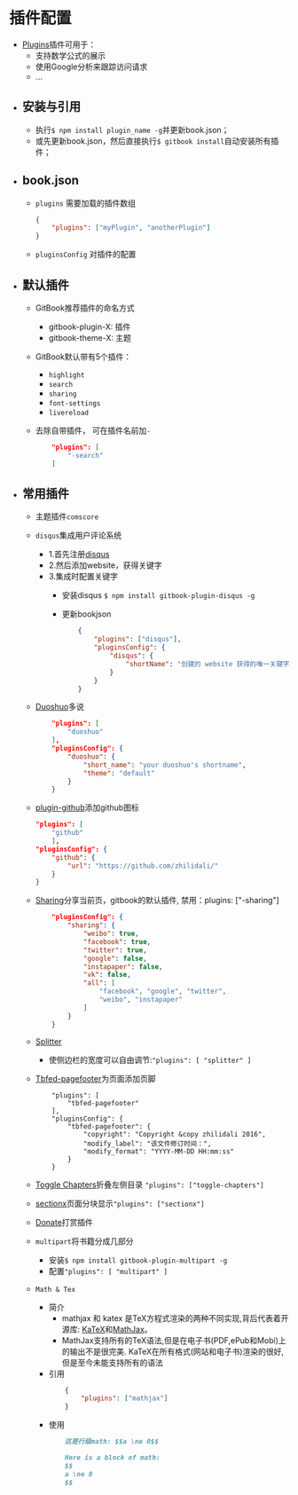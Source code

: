 # 插件配置


* [Plugins](https://plugins.gitbook.com/)插件可用于：
	* 支持数学公式的展示
	* 使用Google分析来跟踪访问请求
	* ...

+ ## 安装与引用
	* 执行`$ npm install plugin_name -g`并更新book.json；
	* 或先更新book.json，然后直接执行`$ gitbook install`自动安装所有插件；

+ ## book.json
	* `plugins` 需要加载的插件数组
		```json
		{
			"plugins": ["myPlugin", "anotherPlugin"]
		}
		```
	* `pluginsConfig` 对插件的配置

+ ## 默认插件

	* GitBook推荐插件的命名方式
		* gitbook-plugin-X: 插件
	    * gitbook-theme-X: 主题
	* GitBook默认带有5个插件：
		*	`highlight`
		*	`search`
		*	`sharing`
		*	`font-settings`
		*	`livereload`
	* 去除自带插件， 可在插件名前加`-`

		```json
			"plugins": [
				"-search"
			]
		```

+ ## 常用插件
	* 主题插件`comscore`
	* `disqus`集成用户评论系统
		* 1.首先注册[disqus](https://disqus.com)
		* 2.然后添加website，获得关键字
		* 3.集成时配置关键字
			* 安装disqus `$ npm install gitbook-plugin-disqus -g`
			* 更新bookjson

				```json
					{
					    "plugins": ["disqus"],
					    "pluginsConfig": {
					        "disqus": {
					            "shortName": "创建的 website 获得的唯一关键字"
					        }
					    }
					}
				```

	* [Duoshuo](https://plugins.gitbook.com/plugin/duoshuo)多说

		```json
			"plugins": [
				"duoshuo"
			],
			"pluginsConfig": {
				"duoshuo": {
					"short_name": "your duoshuo's shortname",
					"theme": "default"
				}
			}
		```

	* [plugin-github](https://plugins.gitbook.com/plugin/github)添加github图标

		```json
		"plugins": [
			"github"
			],
		"pluginsConfig": {
			"github": {
				"url": "https://github.com/zhilidali/"
			}
		}
		```

	* [Sharing]()分享当前页，gitbook的默认插件, 禁用：plugins: ["-sharing"]

		```json
			"pluginsConfig": {
				"sharing": {
					"weibo": true,
					"facebook": true,
					"twitter": true,
					"google": false,
					"instapaper": false,
					"vk": false,
					"all": [
						"facebook", "google", "twitter",
						"weibo", "instapaper"
					]
				}
			}
		```

	* [Splitter](https://plugins.gitbook.com/plugin/splitter)
		* 使侧边栏的宽度可以自由调节:`"plugins": [ "splitter" ]`

	* [Tbfed-pagefooter](https://plugins.gitbook.com/plugin/tbfed-pagefooter)为页面添加页脚

		```
			"plugins": [
				"tbfed-pagefooter"
			],
			"pluginsConfig": {
				"tbfed-pagefooter": {
					"copyright": "Copyright &copy zhilidali 2016",
					"modify_label": "该文件修订时间：",
					"modify_format": "YYYY-MM-DD HH:mm:ss"
				}
			}
		```

	* [Toggle Chapters](https://plugins.gitbook.com/plugin/toggle-chapters)折叠左侧目录 `"plugins": ["toggle-chapters"]`

	* [sectionx](https://plugins.gitbook.com/plugin/sectionx)页面分块显示`"plugins": ["sectionx"]`

	* [Donate](https://plugins.gitbook.com/plugin/donate)打赏插件

	* `multipart`将书籍分成几部分
		* 安装`$ npm install gitbook-plugin-multipart -g`
		* 配置`"plugins": [ "multipart" ]`
	* `Math & Tex`
		* 简介
			* mathjax 和 katex 是TeX方程式渲染的两种不同实现,背后代表着开源库: [KaTeX](https://github.com/Khan/KaTeX)和[MathJax](https://www.mathjax.org)。
			* MathJax支持所有的TeX语法,但是在电子书(PDF,ePub和Mobi)上的输出不是很完美. KaTeX在所有格式(网站和电子书)渲染的很好,但是至今未能支持所有的语法
		* 引用
			```json
				{
					"plugins": ["mathjax"]
				}
			```
		* 使用
			```md
				这是行级math: $$a \ne 0$$
			```
			```md
				Here is a block of math:
				$$
				a \ne 0
				$$
			```
